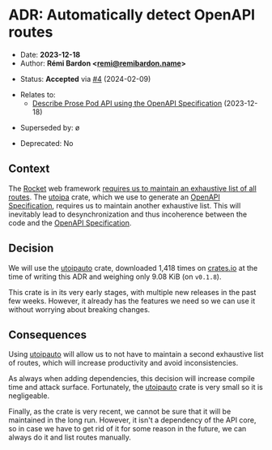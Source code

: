 # ADR: Automatically detect OpenAPI routes

- Date: **2023-12-18**
- Author: **Rémi Bardon <[remi@remibardon.name](mailto:remi@remibardon.name)>**
<!-- Proposed|Accepted|Rejected, with date and channel if applicable -->
- Status: **Accepted** via [#4](https://github.com/prose-im/prose-pod-api/pull/4) (2024-02-09)
<!-- "ø" or a nested unordered list linking to other ADRs and their date -->
- Relates to:
  - [Describe Prose Pod API using the OpenAPI Specification](./2023-12-18-a-describe-with-openapi.md) (2023-12-18)
<!-- "ø" or a nested unordered list linking to other ADRs and their date -->
- Superseded by: ø
<!-- "No" or "Yes" with the deprecation date -->
- Deprecated: No

## Context

<!--
This section describes the forces at play, including technological, political, social, and project local. These forces are probably in tension, and should be called out as such. The language in this section is value-neutral. It is simply describing facts.
-->

The [Rocket] web framework [requires us to maintain an exhaustive list of all routes][rocket-routes-list].
The [utoipa] crate, which we use to generate an [OpenAPI Specification], requires us to maintain
another exhaustive list. This will inevitably lead to desynchronization and thus incoherence
between the code and the [OpenAPI Specification].

## Decision

<!--
This section describes our response to these forces. It is stated in full sentences, with active voice. "We will …"
-->

We will use the [utoipauto] crate,
downloaded 1,418 times on [crates.io] at the time of writing this ADR
and weighing only 9.08 KiB (on `v0.1.8`).

This crate is in its very early stages, with multiple new releases in the past few weeks.
However, it already has the features we need so we can use it without worrying about breaking changes.

## Consequences

<!--
This section describes the resulting context, after applying the decision. All consequences should be listed here, not just the "positive" ones. A particular decision may have positive, negative, and neutral consequences, but all of them affect the team and project in the future.
-->

Using [utoipauto] will allow us to not have to maintain a second exhaustive list of routes,
which will increase productivity and avoid inconsistencies.

As always when adding dependencies, this decision will increase compile time and attack surface.
Fortunately, the [utoipauto] crate is very small so it is negligeable.

Finally, as the crate is very recent, we cannot be sure that it will be maintained in the long run.
However, it isn't a dependency of the API core, so in case we have to get rid of it
for some reason in the future, we can always do it and list routes manually.

[crates.io]: <https://crates.io/> "crates.io: Rust Package Registry"
[OpenAPI Specification]: <https://en.wikipedia.org/wiki/OpenAPI_Specification> "OpenAPI Specification | Wikipedia"
[Rocket]: <https://rocket.rs/> "Rocket homepage"
[rocket-routes-list]: <https://rocket.rs/v0.5/guide/overview/#mounting> "Overview - Rocket Programming Guide"
[utoipa]: <https://crates.io/crates/utoipa> "utoipa | crates.io"
[utoipauto]: <https://crates.io/crates/utoipauto> "utoipauto | crates.io"

